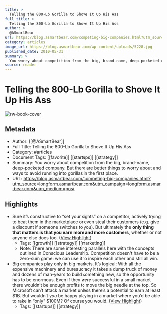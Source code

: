 ```yaml
---
title: >
  Telling the 800-Lb Gorilla to Shove It Up His Ass
full_title: >
  Telling the 800-Lb Gorilla to Shove It Up His Ass
author: >
  @ASmartBear
url: https://blog.asmartbear.com/competing-big-companies.html?utm_source=longform.asmartbear.com&utm_campaign=longform.asmartbear.com&utm_medium=post
category: articles
image_url: https://blog.asmartbear.com/wp-content/uploads/5228.jpg
published_date: 2010-05-31
summary: >
  You worry about competition from the big, brand-name, deep-pocketed company. But there are better things to worry about and ways to avoid running into gorillas in the first place.
source: reader
---
```

# Telling the 800-Lb Gorilla to Shove It Up His Ass

![rw-book-cover](https://blog.asmartbear.com/wp-content/uploads/5228.jpg)

## Metadata
- Author: [[@ASmartBear]]
- Full Title: Telling the 800-Lb Gorilla to Shove It Up His Ass
- Category: #articles
- Document Tags: [[favorite]] [[startups]] [[strategy]] 
- Summary: You worry about competition from the big, brand-name, deep-pocketed company. But there are better things to worry about and ways to avoid running into gorillas in the first place.
- URL: https://blog.asmartbear.com/competing-big-companies.html?utm_source=longform.asmartbear.com&utm_campaign=longform.asmartbear.com&utm_medium=post

## Highlights
- Sure it’s constructive to “set your sights” on a competitor, actively trying to beat them in the marketplace or even steal their customers (e.g. give a discount if someone switches to you). But ultimately the **only thing that matters is that you earn more and more customers**, whether or not anyone else does too. ([View Highlight](https://read.readwise.io/read/01h32fs92zhre452f2xy7nzpe7))
    - Tags: [[growth]] [[strategy]] [[marketing]] 
    - Note: There are some interesting parallels here with the concepts outlined in Conscious Leadership. Competition doesn't have to be a zero-sum game: we can use it to inspire each other and still all win.
- Big companies play only in big markets.
  It’s logical: With all the expensive machinery and bureaucracy it takes a dump truck of money and dozens of man-years to build something new, so the opportunity has to be enormous. Even if they *were* successful in a small market there wouldn’t be enough profits to move the big needle at the top.
  So Microsoft can’t attack a market unless there’s a potential to earn at least $1B. But wouldn’t *you* be happy playing in a market where you’d be able to rake in “only” $100M? Of course you would. ([View Highlight](https://read.readwise.io/read/01h32fvwekebypb152nm73d3fe))
    - Tags: [[startups]] [[strategy]] 


